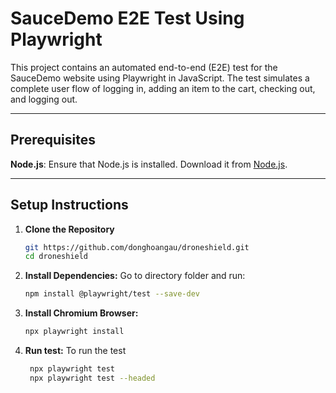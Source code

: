 
# SauceDemo E2E Test Using Playwright

This project contains an automated end-to-end (E2E) test for the SauceDemo website using Playwright in JavaScript. 
The test simulates a complete user flow of logging in, adding an item to the cart, checking out, and logging out.

---

## Prerequisites

**Node.js**: Ensure that Node.js is installed. Download it from [Node.js](https://nodejs.org/).


---

## Setup Instructions

1. **Clone the Repository**
   ```bash
   git https://github.com/donghoangau/droneshield.git
   cd droneshield

2. **Install Dependencies:**
   Go to directory folder and run:

   ```bash
   npm install @playwright/test --save-dev

3. **Install Chromium Browser:**

   ```bash
   npx playwright install

4. **Run test:**
    To run the test

   ```bash
    npx playwright test
    npx playwright test --headed
